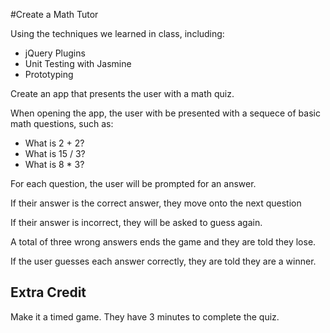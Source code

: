 #Create a Math Tutor

Using the techniques we learned in class, including:

  - jQuery Plugins
  - Unit Testing with Jasmine
  - Prototyping
  
Create an app that presents the user with a math quiz.

When opening the app, the user with be presented with a sequece of basic math questions, such as:

  - What is 2 + 2?
  - What is 15 / 3?
  - What is 8 * 3?

For each question, the user will be prompted for an answer. 

If their answer is the correct answer, they move onto the next question

If their answer is incorrect, they will be asked to guess again.

A total of three wrong answers ends the game and they are told they lose.

If the user guesses each answer correctly, they are told they are a winner.

## Extra Credit

Make it a timed game. They have 3 minutes to complete the quiz.
